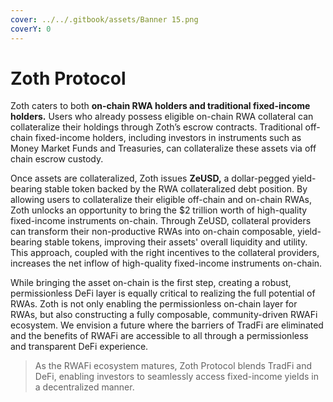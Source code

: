 ```yaml
---
cover: ../../.gitbook/assets/Banner 15.png
coverY: 0
---
```


# Zoth Protocol

Zoth caters to both **on-chain RWA holders and traditional fixed-income holders.** Users who already possess eligible on-chain RWA collateral can collateralize their holdings through Zoth’s escrow contracts. Traditional off-chain fixed-income holders, including investors in instruments such as Money Market Funds and Treasuries, can collateralize these assets via off chain escrow custody.

Once assets are collateralized, Zoth issues **ZeUSD,** a dollar-pegged yield-bearing stable token backed by the RWA collateralized debt position. By allowing users to collateralize their eligible off-chain and on-chain RWAs, Zoth unlocks an opportunity to bring the $2 trillion worth of high-quality fixed-income instruments on-chain. Through ZeUSD, collateral providers can transform their non-productive RWAs into on-chain composable, yield-bearing stable tokens, improving their assets' overall liquidity and utility. This approach, coupled with the right incentives to the collateral providers, increases the net inflow of high-quality fixed-income instruments on-chain.

While bringing the asset on-chain is the first step, creating a robust, permissionless DeFi layer is equally critical to realizing the full potential of RWAs. Zoth is not only enabling the permissionless on-chain layer for RWAs, but also constructing a fully composable, community-driven RWAFi ecosystem. We envision a future where the barriers of TradFi are eliminated and the benefits of RWAFi are accessible to all through a permissionless and transparent DeFi experience.

> As the RWAFi ecosystem matures, Zoth Protocol blends TradFi and DeFi, enabling investors to seamlessly access fixed-income yields in a decentralized manner.
